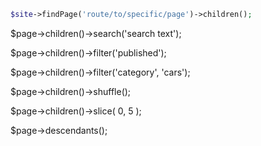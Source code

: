 ```php
$site->findPage('route/to/specific/page')->children();
```

$page->children()->search('search text');

$page->children()->filter('published');

$page->children()->filter('category', 'cars');

$page->children()->shuffle();

$page->children()->slice( 0, 5 );

$page->descendants();
